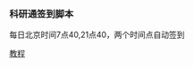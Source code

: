 ### 科研通签到脚本

每日北京时间7点40,21点40，两个时间点自动签到

[教程](https://github.com/chenlunTian/ablesciSign/blob/main/wiki.md)